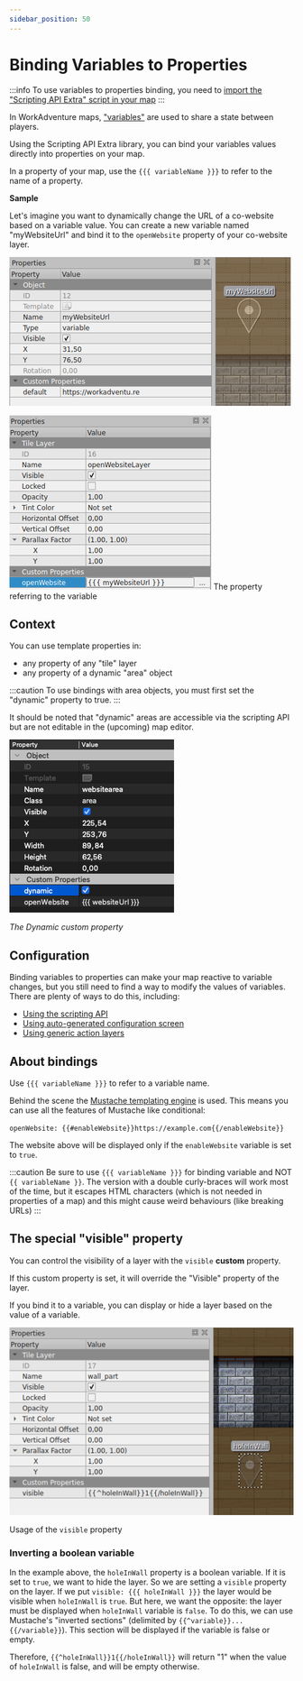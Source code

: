 ```yaml
---
sidebar_position: 50
---
```


# Binding Variables to Properties

:::info
To use variables to properties binding, you need to [import the "Scripting API Extra" script in your map](/developer/map-scripting/scripting-api-extra/#importing-the-extended-features)
:::

In WorkAdventure maps, ["variables"](/developer/map-scripting/references/api-state) are used to share a state between
players.

Using the Scripting API Extra library, you can bind your variables values directly into properties on your map.

In a property of your map, use the `{{{ variableName }}}` to refer to the name of a property.

**Sample**

Let's imagine you want to dynamically change the URL of a co-website based on a variable value.
You can create a new variable named "myWebsiteUrl" and bind it to the `openWebsite` property of your co-website layer.

![Variables](images/variable.png)

![Templated Property](images/templated_property.png)
The property referring to the variable

## Context

You can use template properties in:

-   any property of any "tile" layer
-   any property of a dynamic "area" object

:::caution
To use bindings with area objects, you must first set the "dynamic" property to true.
:::

It should be noted that "dynamic" areas are accessible via the scripting API but are not editable in the (upcoming) map editor.

![Dynamic Area](images/areaBindings.png)

_The Dynamic custom property_

## Configuration

Binding variables to properties can make your map reactive to variable changes, but you still need to find a way
to modify the values of variables. There are plenty of ways to do this, including:

-   [Using the scripting API](https://docs.workadventu.re/developer/map-scripting/references/api-state)
-   [Using auto-generated configuration screen](automatic-configuration)
-   [Using generic action layers](generic-action-layers)

## About bindings

Use `{{{ variableName }}}` to refer to a variable name.

Behind the scene the [Mustache templating engine](<https://en.wikipedia.org/wiki/Mustache_(template_system)>) is used.
This means you can use all the features of Mustache like conditional:

`openWebsite: {{#enableWebsite}}https://example.com{{/enableWebsite}}`

The website above will be displayed only if the `enableWebsite` variable is set to `true`.

:::caution
Be sure to use `{{{ variableName }}}` for binding variable and NOT `{{ variableName }}`. The version with a double
curly-braces will work most of the time, but it escapes HTML characters (which is not needed in properties of a map)
and this might cause weird behaviours (like breaking URLs)
:::

## The special "visible" property

You can control the visibility of a layer with the `visible` **custom** property.

If this custom property is set, it will override the "Visible" property of the layer.

If you bind it to a variable, you can display or hide a layer based on the value of a variable.

![Visible Property](images/visible_property.png)

Usage of the `visible` property

### Inverting a boolean variable

In the example above, the `holeInWall` property is a boolean variable. If it is set to `true`, we want to hide the
layer. So we are setting a `visible` property on the layer. If we put `visible: {{{ holeInWall }}}` the layer
would be visible when `holeInWall` is `true`. But here, we want the opposite: the layer must be displayed when
`holeInWall` variable is `false`. To do this, we can use Mustache's "inverted sections" (delimited by `{{^variable}}...{{/variable}}`).
This section will be displayed if the variable is false or empty.

Therefore, `{{^holeInWall}}1{{/holeInWall}}` will return "1" when the value of `holeInWall` is false, and will be empty otherwise.
